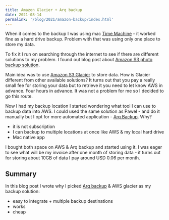 ```yaml
---
title: Amazon Glacier + Arq backup
date: 2021-08-14
permalink: '/blog/2021/amazon-backup/index.html'
---
```


When it comes to the backup I was using mac [Time Machine](https://support.apple.com/en-us/HT201250) - it worked fine as a hard drive backup. Problem with that was using only one place to store my data.

To fix it I run on searching through the internet to see if there are different solutions to my problem. I found out blog post about [Amazon S3 photo backup solution](https://pawelgrzybek.com/my-amazon-s3-photo-backup-solution/).

Main idea was to use [Amazon S3 Glacier](https://aws.amazon.com/s3/glacier/) to store data. How is Glacier different from other available solutions? It turns out that you pay a really small fee for storing your data but to retrieve it you need to let know AWS in advance. Four hours in advance. It was not a problem for me so I decided to go this route.

Now I had my backup location I started wondering what tool I can use to backup data into AWS. I could used the same solution as Paweł - and do it manually but I opt for more automated application - [Arq Backup](https://www.arqbackup.com/). Why?

- it is not subscription
- I can backup to multiple locations at once like AWS & my local hard drive
- Mac native app

I bought both space on AWS & Arq backup and started using it. I was eager to see what will be my invoice after one month of storing data - it turns out for storing about 10GB of data I pay around USD 0.06 per month.

## Summary

In this blog post I wrote why I picked [Arq backup](https://www.arqbackup.com/) & AWS glacier as my backup solution:

- easy to integrate + multiple backup destinations
- works
- cheap
